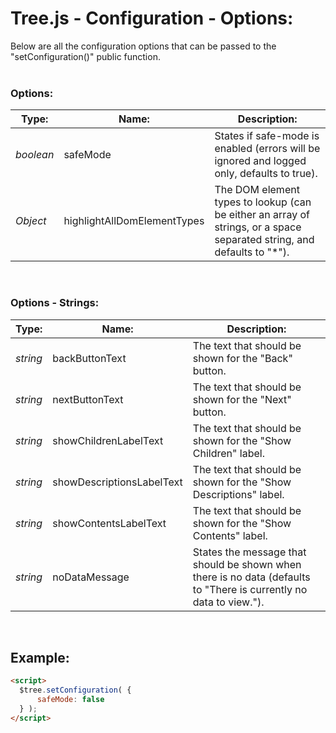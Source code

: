 # Tree.js - Configuration - Options:

Below are all the configuration options that can be passed to the "setConfiguration()" public function.
<br>
<br>


### Options:

| Type: | Name: | Description: |
| --- | --- | --- |
| *boolean* | safeMode | States if safe-mode is enabled (errors will be ignored and logged only, defaults to true). |
| *Object* | highlightAllDomElementTypes | The DOM element types to lookup (can be either an array of strings, or a space separated string, and defaults to "*"). |

<br/>


### Options - Strings:

| Type: | Name: | Description: |
| --- | --- | --- |
| *string* | backButtonText | The text that should be shown for the "Back" button. |
| *string* | nextButtonText | The text that should be shown for the "Next" button. |
| *string* | showChildrenLabelText | The text that should be shown for the "Show Children" label. |
| *string* | showDescriptionsLabelText | The text that should be shown for the "Show Descriptions" label. |
| *string* | showContentsLabelText | The text that should be shown for the "Show Contents" label. |
| *string* | noDataMessage | States the message that should be shown when there is no data (defaults to "There is currently no data to view."). |

<br/>


## Example:


```markdown
<script> 
  $tree.setConfiguration( {
      safeMode: false
  } );
</script>
```